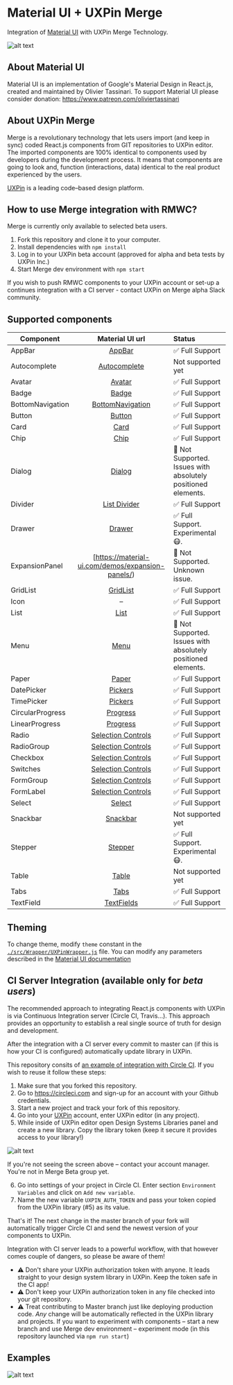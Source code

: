 # Material UI + UXPin Merge
Integration of [Material UI](https://material-ui.com/) with UXPin Merge Technology.

![alt text](https://github.com/uxpin-merge/material-ui-merge/blob/master/img/header.png "RMWC in UXPin")

## About Material UI

Material UI is an implementation of Google's Material Design in React.js, created and maintained by Olivier Tassinari.
To support Material UI please consider donation: https://www.patreon.com/oliviertassinari 

## About UXPin Merge

Merge is a revolutionary technology that lets users import (and keep in sync) coded React.js components from GIT repositories to UXPin editor. 
The imported components are 100% identical to components used by developers during the development process. 
It means that components are going to look and, function (interactions, data) identical to the real product experienced by the users. 

[UXPin](http://uxpin.com) is a leading code–based design platform.

## How to use Merge integration with RMWC?

Merge is currently only available to selected beta users.

1. Fork this repository and clone it to your computer.
2. Install dependencies with `npm install`
3. Log in to your UXPin beta account (approved for alpha and beta tests by UXPin Inc.)
4. Start Merge dev environment with `npm start`

If you wish to push RMWC components to your UXPin account or set-up a continues integration with a CI server - contact UXPin on Merge alpha Slack community.

## Supported components

| Component     | Material UI url      | Status|
| ------------- |:-------------:| :-----|
| AppBar        | [AppBar](https://material-ui.com/demos/app-bar/) | ✅ Full Support |
| Autocomplete  | [Autocomplete](https://material-ui.com/demos/autocomplete/)      | Not supported yet|
| Avatar | [Avatar](https://material-ui.com/demos/avatars/)     | ✅ Full Support |
| Badge | [Badge](https://material-ui.com/demos/badges/)     | ✅ Full Support |
| BottomNavigation | [BottomNavigation](https://material-ui.com/demos/bottom-navigation/) | ✅ Full Support |
| Button | [Button](https://material-ui.com/demos/buttons/) | ✅ Full Support |
| Card | [Card](https://material-ui.com/demos/cards/) | ✅ Full Support |
| Chip | [Chip](https://material-ui.com/demos/chips/) | ✅ Full Support |
| Dialog | [Dialog](https://material-ui.com/demos/dialogs/) | 🔻 Not Supported. Issues with absolutely positioned elements.|
| Divider | [List Divider](https://material-ui.com/demos/dividers/) | ✅ Full Support |
| Drawer | [Drawer](https://material-ui.com/demos/drawers/) | ✅ Full Support. Experimental 😷. |
| ExpansionPanel | [https://material-ui.com/demos/expansion-panels/) | 🔻 Not Supported. Unknown issue. |
| GridList | [GridList](https://material-ui.com/demos/grid-list/) | ✅ Full Support |
| Icon | – | ✅ Full Support |
| List | [List](https://material-ui.com/demos/lists/) | ✅ Full Support |
| Menu | [Menu](https://material-ui.com/demos/menus/) | 🔻 Not Supported. Issues with absolutely positioned elements. |
| Paper | [Paper](https://material-ui.com/demos/paper/) | ✅ Full Support |
| DatePicker | [Pickers](https://material-ui.com/demos/pickers/) | ✅ Full Support |
| TimePicker | [Pickers](https://material-ui.com/demos/pickers/) | ✅ Full Support |
| CircularProgress | [Progress](https://material-ui.com/demos/progress/) | ✅ Full Support |
| LinearProgress | [Progress](https://material-ui.com/demos/progress/)| ✅ Full Support |
| Radio | [Selection Controls](https://material-ui.com/demos/selection-controls/) | ✅ Full Support |
| RadioGroup | [Selection Controls](https://material-ui.com/demos/selection-controls/) | ✅ Full Support  |
| Checkbox | [Selection Controls](https://material-ui.com/demos/selection-controls/) | ✅ Full Support |
| Switches | [Selection Controls](https://material-ui.com/demos/selection-controls/)  | ✅ Full Support |
| FormGroup | [Selection Controls](https://material-ui.com/demos/selection-controls/) | ✅ Full Support |
| FormLabel | [Selection Controls](https://material-ui.com/demos/selection-controls/) | ✅ Full Support |
| Select | [Select](https://material-ui.com/demos/selects/) | ✅ Full Support |
| Snackbar | [Snackbar](https://material-ui.com/demos/steppers/) | Not supported yet |
| Stepper | [Stepper](https://material-ui.com/demos/snackbars/) | ✅ Full Support. Experimental 😷. |
| Table | [Table](https://material-ui.com/demos/tables/) | Not supported yet |
| Tabs | [Tabs](https://material-ui.com/demos/tabs/) | ✅ Full Support |
| TextField | [TextFields](https://material-ui.com/demos/text-fields/) | ✅ Full Support |

## Theming

To change theme, modify `theme` constant in the [`./src/Wrapper/UXPinWrapper.js`](https://github.com/uxpin-merge/material-ui-merge/blob/master/src/Wrapper/UXPinWrapper.js) file. You can modify any parameters described in 
the [Material UI documentation](https://material-ui.com/customization/themes/#theme-provider)

## CI Server Integration (available only for *beta users*)

The recommended approach to integrating React.js components with UXPin is via Continuous Integration server (Circle CI, Travis...). 
This approach provides an opportunity to establish a real single source of truth for design and development. 

After the integration with a CI server every commit to master can (if this is how your CI is configured) automatically update library in UXPin. 

This repository consits of [an example of integration with Circle CI](https://github.com/uxpin-merge/material-ui-merge/blob/master/.circleci/config.yml). 
If you wish to reuse it follow these steps:
1. Make sure that you forked this repository.
2. Go to https://circleci.com and sign-up for an account with your Github credentials.
3. Start a new project and track your fork of this repository.
4. Go into your [UXPin](http://uxpin.com) account, enter UXPin editor (in any project).
5. While inside of UXPin editor open Design Systems Libraries panel and create a new library. Copy the library token (keep it secure it provides access to your library!)

![alt text](https://github.com/uxpin-merge/material-ui-merge/blob/master/img/merge_ci.gif "UXPin Design System Library")

If you're not seeing the screen above – contact your account manager. You're not in Merge Beta group yet.

6. Go into settings of your project in Circle CI. Enter section `Environment Variables` and click on `Add new variable`.
7. Name the new variable `UXPIN_AUTH_TOKEN` and pass your token copied from the UXPin library (#5) as its value.

That's it! The next change in the master branch of your fork will automatically trigger Circle CI and send the newest version of your components to UXPin.

Integration with CI server leads to a powerful workflow, with that however comes couple of dangers, so please be aware of them!
* ⚠️ Don't share your UXPin authorization token with anyone. It leads straight to your design system library in UXPin. Keep the token safe in the CI app!
* ⚠️ Don't keep your UXPin authorization token in any file checked into your git repository.
* ⚠️ Treat contributing to Master branch just like deploying production code. *Any* change will be automatically reflected in the UXPin library and projects. 
If you want to experiment with components – start a new branch and use Merge dev environment – experiment mode (in this repository launched via `npm run start`)

## Examples

![alt text](https://github.com/uxpin-merge/material-ui-merge/blob/master/img/material_ui.gif "Material UI in UXPin")


